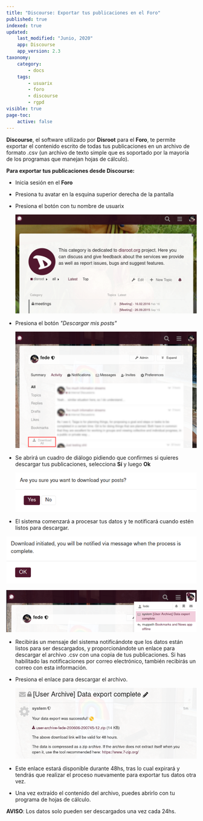 ```yaml
---
title: "Discourse: Exportar tus publicaciones en el Foro"
published: true
indexed: true
updated:
    last_modified: "Junio, 2020"		
    app: Discourse
    app_version: 2.3
taxonomy:
    category:
        - docs
    tags:
        - usuarix
        - foro
        - discourse
        - rgpd
visible: true
page-toc:
    active: false
---
```


**Discourse**, el software utilizado por **Disroot** para el **Foro**, te permite exportar el contenido escrito de todas tus publicaciones en un archivo de formato .csv (un archivo de texto simple que es soportado por la mayoría de los programas que manejan hojas de cálculo).

**Para exportar tus publicaciones desde Discourse:**
- Inicia sesión en el **Foro**
- Presiona tu avatar en la esquina superior derecha de la pantalla
- Presiona el botón con tu nombre de usuarix

  ![](en/export.gif)

- Presiona el botón *"Descargar mis posts"*

  ![](en/download_1.png)

- Se abrirá un cuadro de diálogo pidiendo que confirmes si quieres descargar tus publicaciones, selecciona **Sí** y luego **Ok**

  ![](en/download_2.png)

- El sistema comenzará a procesar tus datos y te notificará cuando estén listos para descargar.

![](en/download_3.png)

![](en/notification.png)

- Recibirás un mensaje del sistema notificándote que los datos están listos para ser descargados, y proporcionándote un enlace para descargar el archivo .csv con una copia de tus publicaciones. Si has habilitado las notificaciones por correo electrónico, también recibirás un correo con esta información.

- Presiona el enlace para descargar el archivo.

  ![](en/notification_2.png)  

- Este enlace estará disponible durante 48hs, tras lo cual expirará y tendrás que realizar el proceso nuevamente para exportar tus datos otra vez.

- Una vez extraído el contenido del archivo, puedes abrirlo con tu programa de hojas de cálculo.


**AVISO**: Los datos solo pueden ser descargados una vez cada 24hs.
